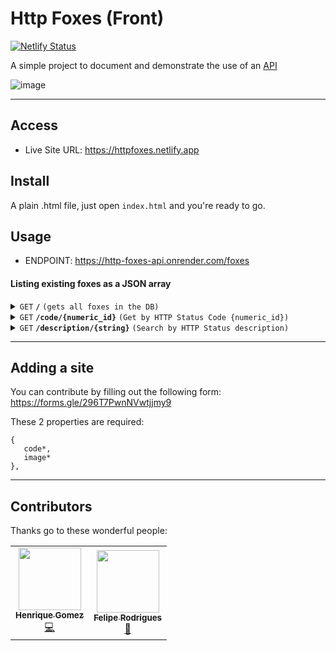 # Http Foxes (Front)
[![Netlify Status](https://api.netlify.com/api/v1/badges/2963602a-9c45-4901-9cea-59d8ee662460/deploy-status)](https://app.netlify.com/sites/httpfoxes/deploys)

A simple project to document and demonstrate the use of an [API](https://github.com/SamuelsonPajeu/http_foxes_api)

![image](https://github.com/SamuelsonPajeu/http-foxes-front/assets/79151331/abc8d569-715c-4f71-94c7-076da25cdf1e)

------------------------------------------------------------------------------------------
## Access
- Live Site URL: https://httpfoxes.netlify.app

## Install
A plain .html file, just open `index.html` and you're ready to go.

## Usage
- ENDPOINT: https://http-foxes-api.onrender.com/foxes

#### Listing existing foxes as a JSON array

<details>
 <summary><code>GET</code> <code><b>/</b></code> <code>(gets all foxes in the DB)</code></summary>

##### Parameters

> None

##### Responses

> | http code     | content-type                      | response                                                            |
> |---------------|-----------------------------------|---------------------------------------------------------------------|
> | `200`         | `application/json;charset=UTF-8`        |  JSON array                                                    |

##### Example cURL

> ```javascript
>  curl -X GET "https://http-foxes-api.onrender.com/foxes" -H "Content-Type: application/json" -H "accept: */*"
> ```
</details>

<details>
  <summary><code>GET</code> <code><b>/code/{numeric_id}</b></code> <code>(Get by HTTP Status Code {numeric_id})</code></summary>

##### Parameters

> | name              |  type     | data type      | description                         |
> |-------------------|-----------|----------------|-------------------------------------|
> | `numeric_id` |  required | int ($int64)   | The specific http status numeric id        |

##### Responses

> | http code     | content-type                      | response                                                            |
> |---------------|-----------------------------------|---------------------------------------------------------------------|
> | `200`         | `application/json`        | JSON array        |
> | `404`         | `text/html;charset=utf-8`                | Fox not found                          |
> | `400 `         | `text/html;charset=utf-8`         | Invalid fox code                                                                |

##### Example cURL

> ```javascript
>  curl -X GET "https://http-foxes-api.onrender.com/foxes/code/100" -H "Content-Type: application/json" -H "accept: */*"
> ```

</details>

<details>
  <summary><code>GET</code> <code><b>/description/{string}</b></code> <code>(Search by HTTP Status description)</code></summary>

##### Parameters

> | name              |  type     | data type      | description                         |
> |-------------------|-----------|----------------|-------------------------------------|
> | `string` |  required | string | A word or prahse inside the HTTP description |

##### Responses

> | http code     | content-type                      | response                                                            |
> |---------------|-----------------------------------|---------------------------------------------------------------------|
> | `200`         | `application/json`        | JSON array        |
> | `404`         | `text/html;charset=utf-8`                | Fox not found                          |

##### Example cURL

> ```javascript
>  curl -X GET "https://http-foxes-api.onrender.com/foxes/description/Not" -H "Content-Type: application/json" -H "accept: */*"
> ```

</details>

------------------------------------------------------------------------------------------
## Adding a site
You can contribute by filling out the following form: https://forms.gle/296T7PwnNVwtjjmy9

These 2 properties are required:
```
{
   code*,
   image*
},
```

------------------------------------------------------------------------------------------
## Contributors

Thanks go to these wonderful people:
<table>
    <tr>
        <td align="center"><a href="https://github.com/HenriqueGomez"><img src="https://avatars.githubusercontent.com/u/11247187?v=4" width="100px;" alt=""/><br /><sub><b>Henrique Gomez</b></sub></a><br/>
        <a href="#" title="Js and CSS front-end">💻</a>
        </td>
        <td align="center"><a href="https://github.com/Felipejsr"><img src="https://avatars.githubusercontent.com/u/32332877?v=4" width="100px;" alt=""/><br /><sub><b>Felipe Rodrigues</b></sub></a><br/>
        <a href="#" title="Foxes: 101,203,204,205">🦊</a>
        </td>
    </tr>
</table>
